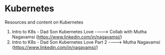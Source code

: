 # Kubernetes
Resources and content on Kubernetes

1) Intro to K8s - Dad Son Kubernetes Love ----> Collab with Mutha Nagavamsi (https://www.linkedin.com/in/nagavamsi/)
2) Intro to K8s - Dad Son Kubernetes Love Part 2 ----> Mutha Nagavamsi (https://www.linkedin.com/in/nagavamsi/)
